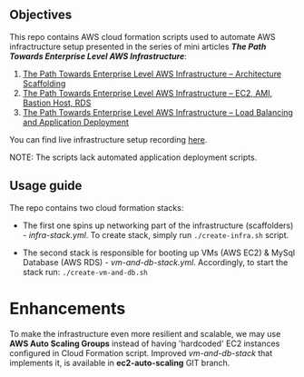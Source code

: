 ## Objectives

This repo contains AWS cloud formation scripts used to automate AWS infractructure
setup presented in the series of mini articles **_The Path Towards Enterprise Level AWS Infrastructure_**:

1. [The Path Towards Enterprise Level AWS Infrastructure – Architecture Scaffolding](https://grapeup.com/blog/the-path-towards-enterprise-level-aws-infrastructure-architecture-scaffolding/)
2. [The Path Towards Enterprise Level AWS Infrastructure – EC2, AMI, Bastion Host, RDS](https://grapeup.com/blog/the-path-towards-enterprise-level-aws-infrastructure-ec2-ami-bastion-host-rds/)
3. [The Path Towards Enterprise Level AWS Infrastructure – Load Balancing and Application Deployment](https://grapeup.com/blog/the-path-towards-enterprise-level-aws-infrastructure-load-balancing-and-application-deployment/)

You can find live infrastructure setup recording [here](https://www.youtube.com/watch?v=VIjU8ZCUE3E).

NOTE: The scripts lack automated application deployment scripts.

## Usage guide

The repo contains two cloud formation stacks:
 
- The first one spins up networking part of the infrastructure (scaffolders) - _infra-stack.yml_.
To create stack, simply run `./create-infra.sh` script.

- The second stack is responsible for booting up VMs (AWS EC2) & MySql Database (AWS RDS) - _vm-and-db-stack.yml_.
Accordingly, to start the stack run: `./create-vm-and-db.sh`


# Enhancements

To make the infrastructure even more resilient and scalable, we may use **AWS Auto Scaling Groups** instead of having
'hardcoded' EC2 instances configured in Cloud Formation script. Improved _vm-and-db-stack_ that implements it, is available 
in **ec2-auto-scaling** GIT branch. 